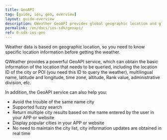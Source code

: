 ```yaml
---
title: GeoAPI
tag: [guide, ios, geo, overview]
layout: guide-overview
description: QWeather GeoAPI provides global geographic location and global city search services, supports coordinates reverse check, multi-language, fuzzy search and other functions.
permalink: /en/docs/ios-sdk/geoapi/
ref: 0-sdk-ios-geo
---
```


Weather data is based on geographic location, so you need to know specific location information before getting the weather. 

QWeather provides a powerful GeoAPI service, which can obtain the basic information of the location that needs to be queried, including the location ID of the city or POI (you need this ID to query the weather), multilingual name, latitude and longitude, time zone, altitude, Rank value, administrative division, etc.

In addition, the GeoAPI service can also help you:

- Avoid the trouble of the same name city
- Supported fuzzy search
- Return multiple city results based on the name entered by the user in your APP or website
- Display popular cities in your APP or website
- No need to maintain the city list, city information updates are obtained in real time